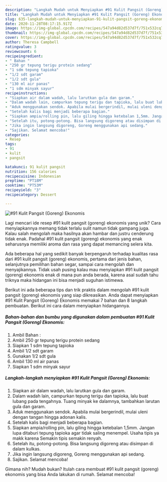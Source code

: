 ```yaml
---
description: "Langkah Mudah untuk Menyiapkan #91 Kulit Pangsit (Goreng) Ekonomis, Sempurna"
title: "Langkah Mudah untuk Menyiapkan #91 Kulit Pangsit (Goreng) Ekonomis, Sempurna"
slug: 635-langkah-mudah-untuk-menyiapkan-91-kulit-pangsit-goreng-ekonomis-sempurna
date: 2020-11-28T08:17:15.917Z
image: https://img-global.cpcdn.com/recipes/547a94d82d537d7f/751x532cq70/91-kulit-pangsit-goreng-ekonomis-foto-resep-utama.jpg
thumbnail: https://img-global.cpcdn.com/recipes/547a94d82d537d7f/751x532cq70/91-kulit-pangsit-goreng-ekonomis-foto-resep-utama.jpg
cover: https://img-global.cpcdn.com/recipes/547a94d82d537d7f/751x532cq70/91-kulit-pangsit-goreng-ekonomis-foto-resep-utama.jpg
author: Theresa Campbell
ratingvalue: 3
reviewcount: 6
recipeingredient:
- " Bahan "
- "250 gr tepung terigu protein sedang"
- "1 sdm tepung tapioka"
- "1/2 sdt garam"
- "1/2 sdt gula"
- "130 ml air panas"
- "1 sdm minyak sayur"
recipeinstructions:
- "Siapkan air dalam wadah, lalu larutkan gula dan garam."
- "Dalam wadah lain, campurkan tepung terigu dan tapioka, lalu buat lubang pada tengahnya. Tuang minyak ke dalamnya, tambahkan larutan gula dan garam."
- "Aduk menggunakan sendok. Apabila mulai bergerindil, mulai uleni dengan tangan hingga adonan kalis."
- "Setelah kalis bagi menjadi beberapa bagian."
- "Siapkan ampia/rolling pin, lalu giling hingga ketebalan 1,5mm. Jangan lupa ditaburi tepung tapioka agar tidak saling menempel. Usaha tipis ya makk karena Semakin tipis semakin renyah."
- "Setelah itu, potong-potong. Bisa langsung digoreng atau disimpan di dalam kulkas."
- "Jika ingin langsung digoreng, Goreng menggunakan api sedang."
- "Sajikan. Selamat mencoba!"
categories:
- Resep
tags:
- 91
- kulit
- pangsit

katakunci: 91 kulit pangsit 
nutrition: 156 calories
recipecuisine: Indonesian
preptime: "PT18M"
cooktime: "PT53M"
recipeyield: "3"
recipecategory: Dessert

---
```



![#91 Kulit Pangsit (Goreng) Ekonomis](https://img-global.cpcdn.com/recipes/547a94d82d537d7f/751x532cq70/91-kulit-pangsit-goreng-ekonomis-foto-resep-utama.jpg)

Lagi mencari ide resep #91 kulit pangsit (goreng) ekonomis yang unik? Cara menyiapkannya memang tidak terlalu sulit namun tidak gampang juga. Kalau salah mengolah maka hasilnya akan hambar dan justru cenderung tidak enak. Padahal #91 kulit pangsit (goreng) ekonomis yang enak seharusnya memiliki aroma dan rasa yang dapat memancing selera kita.

Ada beberapa hal yang sedikit banyak berpengaruh terhadap kualitas rasa dari #91 kulit pangsit (goreng) ekonomis, pertama dari jenis bahan, selanjutnya pemilihan bahan segar, sampai cara mengolah dan menyajikannya. Tidak usah pusing kalau mau menyiapkan #91 kulit pangsit (goreng) ekonomis enak di mana pun anda berada, karena asal sudah tahu triknya maka hidangan ini bisa menjadi suguhan istimewa.




Berikut ini ada beberapa tips dan trik praktis dalam mengolah #91 kulit pangsit (goreng) ekonomis yang siap dikreasikan. Anda dapat menyiapkan #91 Kulit Pangsit (Goreng) Ekonomis memakai 7 bahan dan 8 langkah pembuatan. Berikut ini cara dalam menyiapkan hidangannya.

<!--inarticleads1-->

##### Bahan-bahan dan bumbu yang digunakan dalam pembuatan #91 Kulit Pangsit (Goreng) Ekonomis:

1. Ambil  Bahan :
1. Ambil 250 gr tepung terigu protein sedang
1. Siapkan 1 sdm tepung tapioka
1. Ambil 1/2 sdt garam
1. Gunakan 1/2 sdt gula
1. Ambil 130 ml air panas
1. Siapkan 1 sdm minyak sayur




<!--inarticleads2-->

##### Langkah-langkah menyiapkan #91 Kulit Pangsit (Goreng) Ekonomis:

1. Siapkan air dalam wadah, lalu larutkan gula dan garam.
1. Dalam wadah lain, campurkan tepung terigu dan tapioka, lalu buat lubang pada tengahnya. Tuang minyak ke dalamnya, tambahkan larutan gula dan garam.
1. Aduk menggunakan sendok. Apabila mulai bergerindil, mulai uleni dengan tangan hingga adonan kalis.
1. Setelah kalis bagi menjadi beberapa bagian.
1. Siapkan ampia/rolling pin, lalu giling hingga ketebalan 1,5mm. Jangan lupa ditaburi tepung tapioka agar tidak saling menempel. Usaha tipis ya makk karena Semakin tipis semakin renyah.
1. Setelah itu, potong-potong. Bisa langsung digoreng atau disimpan di dalam kulkas.
1. Jika ingin langsung digoreng, Goreng menggunakan api sedang.
1. Sajikan. Selamat mencoba!




Gimana nih? Mudah bukan? Itulah cara membuat #91 kulit pangsit (goreng) ekonomis yang bisa Anda lakukan di rumah. Selamat mencoba!
